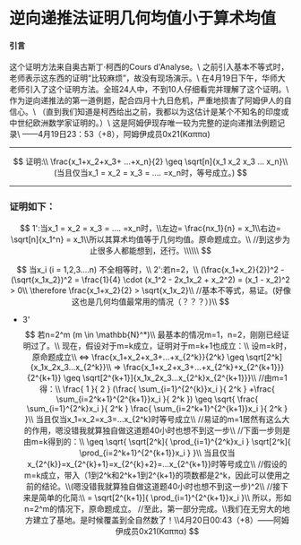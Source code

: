 <script 
  src="https://cdn.bootcss.com/mathjax/2.7.5/MathJax.js?config=TeX-MML-AM_CHTML">
</script>
# 逆向递推法证明几何均值小于算术均值
#### 引言
这个证明方法来自奥古斯丁·柯西的Cours d'Analyse。\\
之前引入基本不等式时，老师表示这东西的证明“比较麻烦”，故没有现场演示。\\
在4月19日下午，华师大老师引入了这个证明方法。全班24人中，不到10人仔细看完并理解了这个证明。\\
作为逆向递推法的第一道例题，配合四月十九日危机，严重地损害了阿姆伊人的自信心。\\
（直到我们知道是柯西给出之前，我都以为这估计是某个不知名的印度或中世纪欧洲数学家证明的。）\\
这是阿姆伊现存唯一较为完整的逆向递推法例题记录\\
——4月19日23：53（+8），阿姆伊成员0x21(Καππα)

---

$$
证明:\\
\frac{x_1+x_2+x_3+ ...+x_n}{2} \geq \sqrt[n]{x_1 x_2 x_3 ... x_n}\\
(当且仅当x_1 = x_2 = x_3 = .... =x_n时，等号成立。)
$$

---

### 证明如下：


$$
1':当x_1 = x_2 = x_3 = .... =x_n时，\\左边= \frac{nx_1}{n} = x_1\\右边= \sqrt[n]{x_1^n} = x_1\\所以其算术均值等于几何均值。原命题成立。\\
//到这步为止很多人都能想到，还行。\\\\\\
$$


$$ 当x_i (i = 1,2,3....n) 不全相等时，\\
2':若n=2，\\
(\frac{x_1+x_2}{2})^2 - (\sqrt{x_1x_2})^2 = \frac{1}{4} \cdot (x_1^2 - 2x_1x_2 + x_2^2) = (x_1 - x_2)^2 > 0\\
\therefore \frac{x_1+x_2}{2} > \sqrt{x_1x_2}\\
//基本不等式，易证。(好像这也是几何均值最常用的情况（？？？）)\\
$$
* 3'
$$
若n=2^m (m \in \mathbb{N}^*)\\
最基本的情况m=1，n=2，刚刚已经证明过了。\\
现在，假设对于m=k成立，证明对于m=k+1也成立：\\
设m=k时，原命题成立\\
<=> \frac{x_1+x_2+x_3+...+x_{2^k}}{2^k} \geq \sqrt[2^k]{x_1x_2x_3...x_{2^k}}\\
=> \frac{x_1+x_2+x_3+...+x_{2^k}+x_{2^{k+1}}}{2^{k+1}} \geq \sqrt[2^{k+1}]{x_1x_2x_3...x_{2^k}x_{2^{k+1}}}\\
//由m=1得：\\
\frac{
        1
    }{
        2
        }
        (\frac{
            \sum_{i=1}^{2^{k}}x_i
            }{
                2^k
            }
        +\frac{
            \sum_{i=2^k+1}^{2^{k+1}}x_i
            }{
                2^k
            })
\geq
\sqrt{
    \frac{
        \sum_{i=1}^{2^k}x_i
    }{
        2^k
    }
    \frac{
        \sum_{i=2^k+1}^{2^{k+1}}x_i
    }{
        2^k
    }
}\\
当且仅当x_1=x_2=x_3=...x_{2^k}时等号成立\\
//易证的m=1居然有这么大的作用，嗯没错我就算独自做这道题40小时也想不到这一步\\
//下面一步则是由m=k得到的：\\
\geq
\sqrt{
    \sqrt[2^k]{
        \prod_{i=1}^{2^k}x_i
    }
    \sqrt[2^k]{
        \prod_{i=2^k+1}^{2^{k+1}}x_i
    }
}\\
当且仅当x_{2^{k}}=x_{2^{k}+1}=x_{2^{k}+2}=...x_{2^{k+1}}时等号成立\\
//假设的m=k成立，带入（1到2^k和2^k+1到2^{k+1}的项数都是2^k，因此可以使用之前的结论。\\(嗯没错我就算独自做这道题40小时也想不到这一步)^2\\
//接下来是简单的化简:\\
=
\sqrt[2^{k+1}]{
    \prod_{i=1}^{2^{k+1}}x_i
}\\
所以，形如n=2^m的情况下，原命题成立。
//至此，第一部分完成。\\我们在无穷大的地方建立了基地。是时候覆盖到全自然数了！\\4月20日00:43（+8）——阿姆伊成员0x21(Καππα)
$$